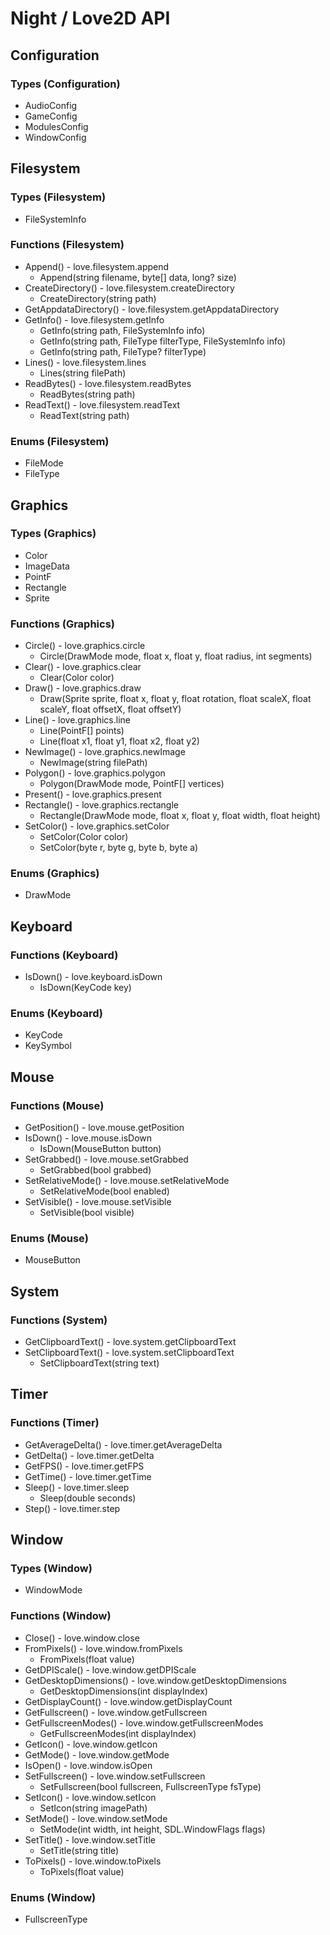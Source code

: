 # Night / Love2D API

## Configuration

### Types (Configuration)

- AudioConfig
- GameConfig
- ModulesConfig
- WindowConfig

## Filesystem

### Types (Filesystem)

- FileSystemInfo

### Functions (Filesystem)

- Append() - love.filesystem.append
  - Append(string filename, byte[] data, long? size)
- CreateDirectory() - love.filesystem.createDirectory
  - CreateDirectory(string path)
- GetAppdataDirectory() - love.filesystem.getAppdataDirectory
- GetInfo() - love.filesystem.getInfo
  - GetInfo(string path, FileSystemInfo info)
  - GetInfo(string path, FileType filterType, FileSystemInfo info)
  - GetInfo(string path, FileType? filterType)
- Lines() - love.filesystem.lines
  - Lines(string filePath)
- ReadBytes() - love.filesystem.readBytes
  - ReadBytes(string path)
- ReadText() - love.filesystem.readText
  - ReadText(string path)

### Enums (Filesystem)

- FileMode
- FileType

## Graphics

### Types (Graphics)

- Color
- ImageData
- PointF
- Rectangle
- Sprite

### Functions (Graphics)

- Circle() - love.graphics.circle
  - Circle(DrawMode mode, float x, float y, float radius, int segments)
- Clear() - love.graphics.clear
  - Clear(Color color)
- Draw() - love.graphics.draw
  - Draw(Sprite sprite, float x, float y, float rotation, float scaleX, float scaleY, float offsetX, float offsetY)
- Line() - love.graphics.line
  - Line(PointF[] points)
  - Line(float x1, float y1, float x2, float y2)
- NewImage() - love.graphics.newImage
  - NewImage(string filePath)
- Polygon() - love.graphics.polygon
  - Polygon(DrawMode mode, PointF[] vertices)
- Present() - love.graphics.present
- Rectangle() - love.graphics.rectangle
  - Rectangle(DrawMode mode, float x, float y, float width, float height)
- SetColor() - love.graphics.setColor
  - SetColor(Color color)
  - SetColor(byte r, byte g, byte b, byte a)

### Enums (Graphics)

- DrawMode

## Keyboard

### Functions (Keyboard)

- IsDown() - love.keyboard.isDown
  - IsDown(KeyCode key)

### Enums (Keyboard)

- KeyCode
- KeySymbol

## Mouse

### Functions (Mouse)

- GetPosition() - love.mouse.getPosition
- IsDown() - love.mouse.isDown
  - IsDown(MouseButton button)
- SetGrabbed() - love.mouse.setGrabbed
  - SetGrabbed(bool grabbed)
- SetRelativeMode() - love.mouse.setRelativeMode
  - SetRelativeMode(bool enabled)
- SetVisible() - love.mouse.setVisible
  - SetVisible(bool visible)

### Enums (Mouse)

- MouseButton

## System

### Functions (System)

- GetClipboardText() - love.system.getClipboardText
- SetClipboardText() - love.system.setClipboardText
  - SetClipboardText(string text)

## Timer

### Functions (Timer)

- GetAverageDelta() - love.timer.getAverageDelta
- GetDelta() - love.timer.getDelta
- GetFPS() - love.timer.getFPS
- GetTime() - love.timer.getTime
- Sleep() - love.timer.sleep
  - Sleep(double seconds)
- Step() - love.timer.step

## Window

### Types (Window)

- WindowMode

### Functions (Window)

- Close() - love.window.close
- FromPixels() - love.window.fromPixels
  - FromPixels(float value)
- GetDPIScale() - love.window.getDPIScale
- GetDesktopDimensions() - love.window.getDesktopDimensions
  - GetDesktopDimensions(int displayIndex)
- GetDisplayCount() - love.window.getDisplayCount
- GetFullscreen() - love.window.getFullscreen
- GetFullscreenModes() - love.window.getFullscreenModes
  - GetFullscreenModes(int displayIndex)
- GetIcon() - love.window.getIcon
- GetMode() - love.window.getMode
- IsOpen() - love.window.isOpen
- SetFullscreen() - love.window.setFullscreen
  - SetFullscreen(bool fullscreen, FullscreenType fsType)
- SetIcon() - love.window.setIcon
  - SetIcon(string imagePath)
- SetMode() - love.window.setMode
  - SetMode(int width, int height, SDL.WindowFlags flags)
- SetTitle() - love.window.setTitle
  - SetTitle(string title)
- ToPixels() - love.window.toPixels
  - ToPixels(float value)

### Enums (Window)

- FullscreenType
